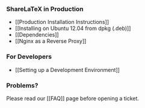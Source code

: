 ### ShareLaTeX in Production

* [[Production Installation Instructions]]
* [[Installing on Ubuntu 12.04 from dpkg (.deb)]]
* [[Dependencies]]
* [[Nginx as a Reverse Proxy]]

### For Developers

* [[Setting up a Development Environment]]

### Problems?

Please read our [[FAQ]] page before opening a ticket.